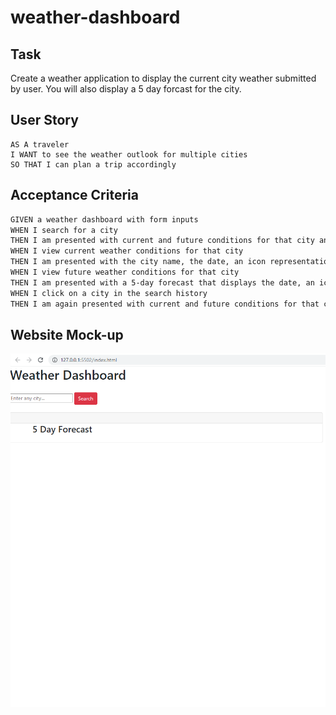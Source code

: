 # weather-dashboard

## Task

Create a weather application to display the current city weather submitted by user. You will also display a 5 day forcast for the city.

## User Story

```
AS A traveler
I WANT to see the weather outlook for multiple cities
SO THAT I can plan a trip accordingly
```
## Acceptance Criteria

```md
GIVEN a weather dashboard with form inputs
WHEN I search for a city
THEN I am presented with current and future conditions for that city and that city is added to the search history
WHEN I view current weather conditions for that city
THEN I am presented with the city name, the date, an icon representation of weather conditions, the temperature, the humidity, and the the wind speed
WHEN I view future weather conditions for that city
THEN I am presented with a 5-day forecast that displays the date, an icon representation of weather conditions, the temperature, the wind speed, and the humidity
WHEN I click on a city in the search history
THEN I am again presented with current and future conditions for that city
```

## Website Mock-up

![alt text](weather-dashboard.png)

